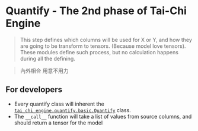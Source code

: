 # Quantify - The 2nd phase of Tai-Chi Engine
> This step defines which columns will be used for X or Y, and how they are going to be transform to tensors. (Because model love tensors). These modules define such process, but no calculation happens during all the defining.

> 內外相合 用意不用力

## For developers
* Every quantify class will inherent the [```tai_chi_engine.quantify.basic.Quantify```](./basic.py) class.
* The ```__call__``` function will take a list of values from source columns, and should return a tensor for the model